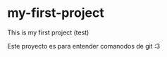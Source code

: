 # my-first-project
This is my first project (test)

Este proyecto es para entender comanodos de git :3